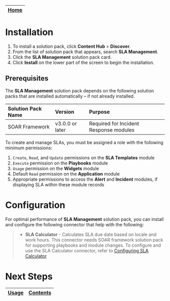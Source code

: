 [Home](../README.md) |
|--------------------------------------------|

# Installation

1. To install a solution pack, click **Content Hub** > **Discover**.
2. From the list of solution pack that appears, search **SLA Management**.
3. Click the **SLA Management** solution pack card.
4. Click **Install** on the lower part of the screen to begin the installation.

## Prerequisites
The **SLA Management** solution pack depends on the following solution packs that are installed automatically &ndash; if not already installed.

| Solution Pack Name | Version         | Purpose                                |
|:-------------------|:----------------|:---------------------------------------|
| SOAR Framework     | v3.0.0 or later | Required for Incident Response modules |

To create and manage SLAs, you must be assigned a role with the following minimum permissions:

1. `Create`, `Read`, and `Update` permissions on the **SLA Templates** module
2. `Execute` permission on the **Playbooks** module
3. `Usage` permission on the **Widgets** module
4. Default `Read` permission on the **Application** module
5. Appropriate permissions to access the **Alert** and **Incident** modules, if displaying SLA within these module records

# Configuration
For optimal performance of **SLA Management** solution pack, you can install and configure the following connector that help with the following:

>* **SLA Calculator** - Calculates SLA due date based on locale and work hours. This connector needs SOAR framework solution pack for supporting playbooks and module changes. To configure and use the SLA Calculator connector, refer to [Configuring SLA Calculator](https://docs.fortinet.com/fortisoar/connectors/slacalc)


# Next Steps
| [Usage](./usage.md) | [Contents](./contents.md) |
|---------------------|---------------------------|